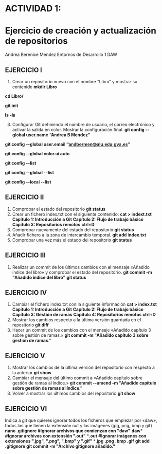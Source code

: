 # ACTIVIDAD 1:
# Ejercicio de creación y actualización de repositorios




Andrea Berenice Mendez
Entornos de Desarrollo 
1 DAW

## EJERCICIO I
		
1. Crear un repositorio nuevo con el nombre “Libro” y mostrar su contenido
**mkdir Libro**

**cd Libro/**

**git init**

**ls -la**

3. Configurar Git definiendo el nombre de usuario, el correo electrónico y activar la salida en color. Mostrar la configuración final.
**git config --global user.name “Andrea B Mendez”**

**git config --global user.email “andbermen@alu.edu.gva.es”**

**git config --global color.ui auto**

		    
**git config --list**

**git config --global --list** 

**git config --local --list**

## EJERCICIO II
1. Comprobar el estado del repositorio
**git status**
2. Crear un fichero index.txt con el siguiente contenido:
**cat > indext.txt**
    **Capítulo 1: Introducción a Git**
    **Capítulo 2: Flujo de trabajo básico**
    **Capítulo 3: Repositorios remotos**
**ctrl+D**
3. Comprobar nuevamente del estado del repositorio
**git status**
4. Añadir fichero a la zona de intercambio temporal.
**git add index.txt**
5. Comprobar una vez más el estado del repositorio
**git status**
	
## EJERCICIO III
1. Realizar un commit de los últimos cambios con el mensaje «Añadido índice del libro» y comprobar el estado del repositorio.
**git commit -m "Añadido índice del libro"**
**git status**

## EJERCICIO IV
1. Cambiar el fichero index.txt con la siguiente información
**cat > index.txt**
	**Capítulo 1: Introducción a Git**
	**Capítulo 2: Flujo de trabajo básico**
	**Capítulo 3: Gestión de ramas**
	**Capítulo 4: Repositorios remotos**
**ctrl+D**
2. Mostrar los cambios respecto a la última versión guardada en el repositorio
**git diff**
3. Hacer  un commit de los cambios con el mensaje «Añadido capítulo 3 sobre gestión de ramas.»
**git commit -m "Añadido capítulo 3 sobre gestión de ramas."**

## EJERCICIO V
1. Mostrar los cambios de la última versión del repositorio con respecto a la anterior
**git show**
2. Cambiar el mensaje del último commit a «Añadido capítulo sobre gestión de ramas al índice.»
**git commit --amend -m "Añadido capítulo sobre gestión de ramas al índice."**
3. Volver a mostrar los últimos cambios del repositorio
**git show**

## EJERCICIO VI
Indica a git que quieres ignorar todos los ficheros que empiezar por «daw», todos los que tienen la extensión out y las imágenes (jpg, png, bmp y gif)
**nano .gitignore**
**#Ignorar archivos que comienzan con "daw"**
**daw***
**#Ignorar archivos con extensión ".out"**
***.out**
**#Ignorar imágenes con extensiones ".jpg", ".png", ".bmp" y ".gif"**
***.jpg**
**.png**
**.bmp**
**.gif**
**git add .gitignore**
**git commit -m "Archivo gitignore añadido."**

